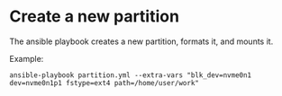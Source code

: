 # Create a new partition

The ansible playbook creates a new partition, formats it, and mounts it.

Example:

```
ansible-playbook partition.yml --extra-vars "blk_dev=nvme0n1 dev=nvme0n1p1 fstype=ext4 path=/home/user/work" 
```


